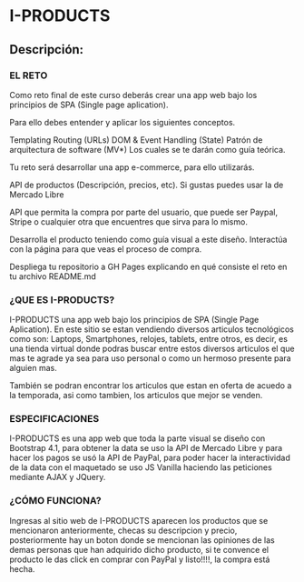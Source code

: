 # I-PRODUCTS

## Descripción:

### EL RETO

Como reto final de este curso deberás crear una app web bajo los principios de SPA (Single page aplication).

Para ello debes entender y aplicar los siguientes conceptos.

Templating
Routing (URLs)
DOM & Event Handling (State)
Patrón de arquitectura de software (MV*)
Los cuales se te darán como guía teórica.

Tu reto será desarrollar una app e-commerce, para ello utilizarás.

API de productos (Descripción, precios, etc). Si gustas puedes usar la de Mercado Libre

API que permita la compra por parte del usuario, que puede ser Paypal, Stripe o cualquier otra que encuentres que sirva para lo mismo.

Desarrolla el producto teniendo como guía visual a este diseño.
Interactúa con la página para que veas el proceso de compra.

Despliega tu repositorio a GH Pages explicando en qué consiste el reto en tu archivo README.md



### ¿QUE ES I-PRODUCTS?

I-PRODUCTS una app web bajo los principios de SPA (Single Page Aplication).
En este sitio se estan vendiendo diversos articulos tecnológicos como son: Laptops, Smartphones, relojes, tablets, entre otros, es decir, es una tienda virtual donde podras buscar entre estos diversos articulos el que mas te agrade ya sea para uso personal o como un hermoso presente para alguien mas.

También se podran encontrar los articulos que estan en oferta de acuedo a la temporada, asi como tambien, los articulos que mejor se venden.

### ESPECIFICACIONES
I-PRODUCTS es una app web que toda la parte visual se diseño con Bootstrap 4.1, para obtener la data se uso la API de Mercado Libre y para hacer los pagos se usó la API de PayPal, para poder hacer la interactividad de la data con el maquetado se uso JS Vanilla haciendo las peticiones mediante AJAX y JQuery.

### ¿CÓMO FUNCIONA?
Ingresas al sitio web de I-PRODUCTS aparecen los productos que se mencionaron anteriormente, checas su descripcion y precio, posteriormente hay un boton donde se mencionan las opiniones de las demas personas que han adquirido dicho producto, si te convence el producto le das click en comprar con PayPal y listo!!!!, la compra está hecha.




